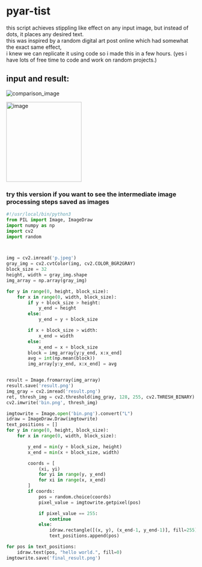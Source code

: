 # pyar-tist


this script achieves stippling like effect on any input image, but instead of dots, it places any desired text.  
this was inspired by a random digital art post online which had somewhat the exact same effect,  
i knew we can replicate it using code so i made this in a few hours. (yes i have lots of free time to code and work on random projects.)

## input and result:

![comparison_image](comparison.png)

<img width="200" height="212" alt="image" src="https://github.com/user-attachments/assets/6913acfb-174c-46f6-a3f9-0ee12e6ec792" />

### try this version if you want to see the intermediate image processing steps saved as images
```py
#!/usr/local/bin/python3
from PIL import Image, ImageDraw
import numpy as np
import cv2
import random



img = cv2.imread('p.jpeg')
gray_img = cv2.cvtColor(img, cv2.COLOR_BGR2GRAY)
block_size = 32
height, width = gray_img.shape
img_array = np.array(gray_img)

for y in range(0, height, block_size):
    for x in range(0, width, block_size):
        if y + block_size > height:
            y_end = height
        else:
            y_end = y + block_size

        if x + block_size > width:
            x_end = width
        else:
            x_end = x + block_size
        block = img_array[y:y_end, x:x_end]
        avg = int(np.mean(block))
        img_array[y:y_end, x:x_end] = avg


result = Image.fromarray(img_array)
result.save('result.png')
img_gray = cv2.imread('result.png')
ret, thresh_img = cv2.threshold(img_gray, 128, 255, cv2.THRESH_BINARY)
cv2.imwrite('bin.png', thresh_img)

imgtowrite = Image.open('bin.png').convert("L")
idraw = ImageDraw.Draw(imgtowrite)
text_positions = []
for y in range(0, height, block_size):
    for x in range(0, width, block_size):

        y_end = min(y + block_size, height)
        x_end = min(x + block_size, width)

        coords = [
            (xi, yi)
            for yi in range(y, y_end)
            for xi in range(x, x_end)
        ]
        if coords:
            pos = random.choice(coords)
            pixel_value = imgtowrite.getpixel(pos)

            if pixel_value == 255:
                continue
            else: 
                idraw.rectangle([(x, y), (x_end-1, y_end-1)], fill=255)
                text_positions.append(pos)

for pos in text_positions:
    idraw.text(pos, "hello world.", fill=0)
imgtowrite.save('final_result.png')
```


